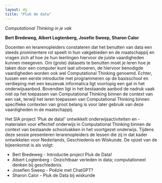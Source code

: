 ```yaml
---
layout: dg
title: "Pluk de data"
---
```


*Computational Thinking in je vak*

**Bert Bredeweg, Albert Logtenberg, Josefie Sweep, Sharon Calor**


Docenten en lerarenopleiders constateren dat het benutten van data een steeds 
prominentere rol speelt in hun vakgebieden en de maatschappij 
en vragen zich af hoe ze hun leerlingen hiervoor de juiste vaardigheden kunnen meegeven. 
Om (grote) datasets te benutten moet je leren hoe je taken door een computer 
kunt laat uitvoeren, de hiervoor benodigde vaardigheden worden ook wel 
Computational Thinking genoemd. 
Echter, tussen een eerste introductie met programmeren op de basisschool 
en verdieping met een keuzevak informatica ligt voorlopig een gat in het onderwijsaanbod. 
Bovendien ligt in het bestaande aanbod de nadruk vaak niet op het toepassen van 
Computational Thinking binnen de context van een vak, terwijl het leren toepassen van 
Computational Thinking binnen specifieke contexten van groot belang is voor later 
gebruik van deze vaardigheden in de maatschappij.

Het SIA project 'Pluk de data!' ontwikkelt onderwijsactiviteiten en -materialen 
voor effectief onderwijs in Computational Thinking binnen de context van bestaande 
schoolvakken in het voortgezet onderwijs. 
Tijdens deze sessie presenteren lerarenopleiders de lessen die zij in dat kader 
ontwikkelen voor Nederlands, Geschiedenis en Wiskunde. 
De opzet van de bijeenkomst is als volgt:

* Bert Bredeweg - Introductie project Pluk de Data!
* Albert Logtenberg - Onzichtbaar verleden in data; computationeel denken bij geschiedenis. 
* Josefien Sweep - Poëzie met ChatGPT? 
* Sharon Calor - Pluk de Data bij wiskunde